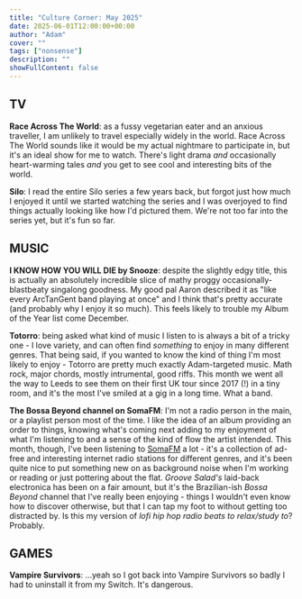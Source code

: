 ```yaml
---
title: "Culture Corner: May 2025"
date: 2025-06-01T12:00:00+00:00
author: "Adam"
cover: ""
tags: ["nonsense"]
description: ""
showFullContent: false
---
```


## TV
**Race Across The World**: as a fussy vegetarian eater and an anxious traveller, I am unlikely to travel especially widely in the world. Race Across The World sounds like it would be my actual nightmare to participate in, but it's an ideal show for me to watch. There's light drama _and_ occasionally heart-warming tales _and_ you get to see cool and interesting bits of the world.

**Silo**: I read the entire Silo series a few years back, but forgot just how much I enjoyed it until we started watching the series and I was overjoyed to find things actually looking like how I'd pictured them. We're not too far into the series yet, but it's fun so far.

## MUSIC
**I KNOW HOW YOU WILL DIE by Snooze**: despite the slightly edgy title, this is actually an absolutely incredible slice of mathy proggy occasionally-blastbeaty singalong goodness. My good pal Aaron described it as "like every ArcTanGent band playing at once" and I think that's pretty accurate (and probably why I enjoy it so much). This feels likely to trouble my Album of the Year list come December.

**Totorro**: being asked what kind of music I listen to is always a bit of a tricky one - I love variety, and can often find _something_ to enjoy in many different genres. That being said, if you wanted to know the kind of thing I'm most likely to enjoy - Totorro are pretty much exactly Adam-targeted music. Math rock, major chords, mostly intrumental, good riffs. This month we went all the way to Leeds to see them on their first UK tour since 2017 (!) in a tiny room, and it's the most I've smiled at a gig in a long time. What a band.

**The Bossa Beyond channel on SomaFM**: I'm not a radio person in the main, or a playlist person most of the time. I like the idea of an album providing an order to things, knowing what's coming next adding to my enjoyment of what I'm listening to and a sense of the kind of flow the artist intended. This month, though, I've been listening to [SomaFM](https://somafm.com/) a lot - it's a collection of ad-free and interesting internet radio stations for different genres, and it's been quite nice to put something new on as background noise when I'm working or reading or just pottering about the flat. _Groove Salad's_ laid-back electronica has been on a fair amount, but it's the Brazilian-ish _Bossa Beyond_ channel that I've really been enjoying - things I wouldn't even know how to discover otherwise, but that I can tap my foot to without getting too distracted by. Is this my version of _lofi hip hop radio beats to relax/study to_? Probably.

## GAMES
**Vampire Survivors**: ...yeah so I got back into Vampire Survivors so badly I had to uninstall it from my Switch. It's dangerous.
